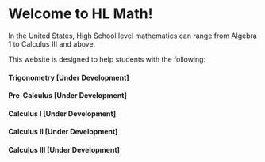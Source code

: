 # **Welcome to HL Math!**
In the United States, High School level mathematics can range from Algebra 1 to Calculus III and above.

This website is designed to help students with the following:
#### Trigonometry \[Under Development]
#### Pre-Calculus \[Under Development]
#### Calculus I \[Under Development]
#### Calculus II \[Under Development]
#### Calculus III \[Under Development]
 

